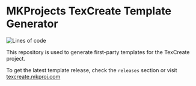 # MKProjects TexCreate Template Generator 

![Lines of code](https://img.shields.io/tokei/lines/github/MKProj/mkproj_texcgen)

This repository is used to generate first-party templates for the TexCreate project. 

To get the latest template release, check the `releases` section or visit [texcreate.mkproj.com](https://texcreate.mkproj.com)
